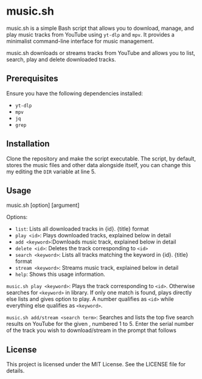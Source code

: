 # music.sh

music.sh is a simple Bash script that allows you to download, manage, and play music tracks from YouTube using `yt-dlp` and `mpv`. It provides a minimalist command-line interface for music management.

music.sh downloads or streams tracks from YouTube and allows you to list, search, play and delete downloaded tracks.

## Prerequisites

Ensure you have the following dependencies installed:
- `yt-dlp`
- `mpv`
- `jq`
- `grep`

## Installation

Clone the repository and make the script executable. The script, by default, stores the music files and other data alongside itself, you can change this my editing the `DIR` variable  at line 5.

## Usage

music.sh [option] [argument]

Options:

- `list`:  Lists all downloaded tracks in {id}. {title} format
- `play <id>`:  Plays downloaded tracks, explained below in detail
- `add <keyword>`:Downloads music track, explained below in detail
- `delete <id>`: Deletes the track corresponding to `<id>`
- `search <keyword>`: Lists all tracks matching the keyword in {id}. {title} format
- `stream <keyword>`: Streams music track, explained below in detail
- `help`: Shows this usage information.

`music.sh play <keyword>`:
Plays the track corresponding to `<id>`. Otherwise searches for `<keyword>` in library. If only one match is found, plays directly else lists and gives option to play. A number qualifies as `<id>` while everything else qualifies as `<keyword>`.

`music.sh add/stream <search term>`:
Searches and lists the top five search results on YouTube for the given <keyword>, numbered 1 to 5. Enter the serial number of the track you wish to download/stream in the prompt that follows

## License

This project is licensed under the MIT License. See the LICENSE file for details.
